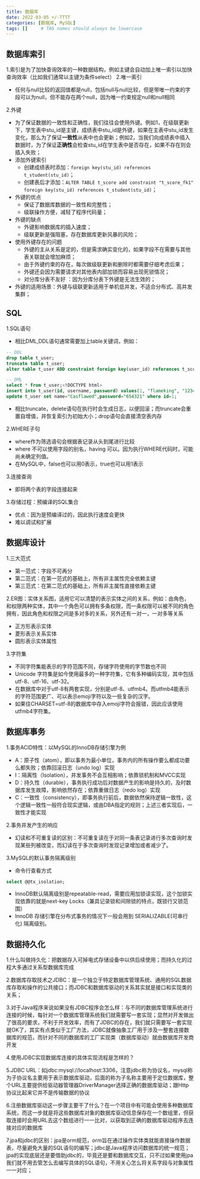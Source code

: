 ```yaml
---
title: 数据库
date: 2022-03-05 +/-TTTT
categories: [数据库, MySQL]
tags: []     # TAG names should always be lowercase
---
```


## 数据库索引
1.索引是为了加快查询效率的一种数据结构，例如主键会自动加上唯一索引以加快查询效率（比如我们通常以主键为条件select）
2.唯一索引

- 任何与null比较的返回值都是null，包括null与null比较，但是带唯一约束的字段可以为null，但不能存在两个null，因为唯一约束规定null和null相同

2.外键

- 为了保证数据的一致性和正确性，我们往往会使用外键。例如1，在级联更新下，学生表中stu_id是主键，成绩表中stu_id是外键，如果在主表中stu_id发生变化，那么为了保证**一致性**从表中也会更新；例如2，当我们向成绩表中插入数据时，为了保证**正确性**会检查stu_id在学生表中是否存在，如果不存在则会插入失败；
- 添加外键索引
    + 创建成绩表时添加：`foreign key(stu_id) references t_student(stu_id)`；
    + 创建表后才添加：`ALTER TABLE t_score add constraint "t_score_fk1" foreign key(stu_id) references t_student(stu_id)`；
- 外键的优点
    + 保证了数据库数据的一致性和完整性；
    + 级联操作方便，减轻了程序代码量；
- 外键的缺点
    + 外键影响数据库的插入速度；
    + 级联更新是强阻塞，存在数据库更新风暴的风险；
- 使用外键存在的问题
    + 外键的主从关系是定的，但是需求确实变化的，如果字段不在需要与其他表关联就会增加麻烦；
    + 由于外键约束的存在，每次做级联更新和删除时都需要仔细考虑后果；
    + 外键还会因为需要请求对其他表内部加锁而容易出现死锁情况；
    + 对分库分表不友好 ：因为分库分表下外键是无法生效的；
- 外键的适用场景：外键与级联更新适用于单机低并发，不适合分布式、高并发集群；

## SQL
1.SQL语句

- 相比DML,DDL语句通常需要加上table关键词，例如：
```SQL
-- DDL
drop table t_user; 
truncate table t_user; 
alter table t_user ADD constraint foreign key(user_id) references t_score(user_id);

-- DML
select * from t_user;<!DOCTYPE html>
insert into t_user(id, username, password) values(1, "flameking", "123456");
update t_user set name="Casflawed",password="654321" where id=1;
```

- 相比truncate，delete语句在执行时会生成日志，以便回滚；而truncate会重置自增值，并恢复索引为初始大小；drop语句会直接清空表内存

2.WHERE子句

- where作为筛选语句会根据表记录从头到尾进行比较
- where 不可以使用字段的别名，having 可以。因为执行WHERE代码时，可能尚未确定列值。
- 在MySQL中，false也可以用0表示，true也可以用1表示

3.连接查询

- 即将两个表的字段连接起来

3.存储过程：预编译的SQL集合

- 优点：因为是预编译过的，因此执行速度会更快
- 难以调试和扩展

## 数据库设计
1.三大范式

- 第一范式：字段不可再分
- 第二范式：在第一范式的基础上，所有非主属性完全依赖主键
- 第三范式：在第二范式的基础上，所有非主属性直接依赖主键

2.ER图：实体关系图，适用它可以清楚的表示实体之间的关系，例如：由角色，和权限两种实体，其中一个角色可以拥有多条权限，而一条权限可以被不同的角色拥有，因此角色和权限之间是多对多的关系，另外还有一对一，一对多等关系

- 正方形表示实体
- 菱形表示关系实体
- 圆形表示实体属性

3.字符集

- 不同字符集能表示的字符范围不同，存储字符使用的字节数也不同
- Unicode 字符集是如今使用最多的一种字符集，它有多种编码实现，其中包括utf-8、utf-16、utf-32。
- 在数据库中对于utf-8有两套实现，分别是utf-8、utfmb4。而utfmb4能表示的字符范围更广、可以表示emoji字符以及一些复杂的汉字。
- 如果往CHARSET=utf-8的数据库中存入emoji字符会报错，因此应该使用utfmb4字符集。

## 数据库事务
1.事务ACID特性：以MySQL的InnoDB存储引擎为例

- A：原子性（atom），即以事务为最小单位，事务内的所有操作要么都成功要么都失败；依靠回滚日志（undo log）实现
- I：隔离性（Isolation），并发事务不会互相影响；依靠锁机制和MVCC实现
- D：持久性（durable），事务执行成功后对数据产生的影响是持久的，及时数据库发生故障，影响依然存在；依靠重做日志（redo log）实现
- C：一致性（consistency），即事务执行前后，数据依然保持逻辑一致性，这个逻辑一致性一般符合现实逻辑，或由DBA指定的规则；上述三者实现后，一致性才能实现

2.事务并发产生的响应

- 幻读和不可重复读的区别：不可重复读在于对同一条表记录进行多次查询时发现某些列被改变，而幻读在于多次查询时发现记录增加或者减少了。

3.MySQL的默认事务隔离级别

- 命令行查看方式
```SQL
select @@tx_isolation;
```
- InnoDB默认隔离级别是repeatable-read，需要应用加锁读实现，这个加锁实现依靠的就是next-key Locks（兼具记录锁和间隙锁的特点，既锁行又锁范围）
- InnoDB 存储引擎在分布式事务的情况下一般会用到 SERIALIZABLE(可串行化) 隔离级别。

## 数据持久化
1.什么叫做持久化：把数据存入可掉电式存储设备中以供后续使用；而持久化的过程大多通过关系型数据库完成

2.数据库存取技术之JDBC：是一个独立于特定数据库管理系统、通用的SQL数据库存取和操作的公共接口；而JDBC和数据库驱动的关系其实就是接口和实现类的关系；

3.对于Java程序来说如果没有JDBC程序会怎么样：与不同的数据库管理系统进行连接的时候，每针对一个数据库管理系统我们就需要写一套实现；显然对开发做出了很高的要求，不利于开发效率，而有了JDBC的存在，我们就只需要写一套实现就OK了，其实有点类似于工厂方法，JDBC就像抽象工厂用于涉及一整套连接数据库的规范，而针对不同的数据库的工厂实现类（数据库驱动）就由数据库开发商开发

4.使用JDBC实现数据库连接的具体实现流程是怎样的？

5.JDBC URL：如jdbc:mysql://localhost:3306，注意jdbc称为协议名，mysql称为子协议名主要用于表示数据库驱动，后面的称为子名称主要用于定位数据库，整个URL主要提供给驱动器管理器DriverManager选择正确的数据库驱动；跟Http协议比起来它并不是传输数据的协议

6.注册数据库驱动这一步骤主要干了什么？在一个项目中有可能会使用多种数据库系统，而这一步就是将这些数据库对象的数据库驱动信息保存在一个数组里，但获取连接时会用URL去这个数组进行一一比对，以获取到正确的数据库驱动程序去连接对应的数据库

7.jpa和jdbc的区别：jpa是orm规范，orm旨在通过操作实体类就能直接操作数据表，尽量避免大量的SQL语句的编写；jdbc是Java程序访问数据库的统一规范；jpa的实现底层还是要借助jdbc的，毕竟还是要和数据库交互，只不过如果使用jpa我们就不用去管怎么去编写具体的SQL语句，不用关心怎么将关系字段与对象属性一一对应；
